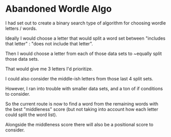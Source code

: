 # Abandoned Wordle Algo

I had set out to create a binary search type of algorithm for choosing wordle letters / words.  

Ideally I would choose a letter that would split a word set between "includes that letter" : "does not include that letter".

Then I would choose a letter from each of those data sets to ~equally split those data sets.  

That would give me 3 letters I'd prioritize. 

I could also consider the middle-ish letters from those last 4 split sets.

However, I ran into trouble with smaller data sets, and a ton of if conditions to consider. 

So the current route is now to find a word from the remaining words with the best "middleness" score (but not taking into account how each letter could split the word list).

Alongside the middleness score there will also be a positional score to consider. 

